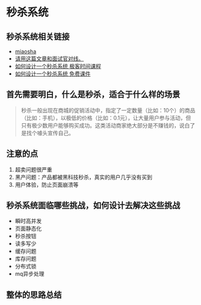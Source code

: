 # 秒杀系统


## 秒杀系统相关链接

- [miaosha](https://github.com/qqxx6661/miaosha)
- [请用这篇文章和面试官对线。](https://mp.weixin.qq.com/s?__biz=Mzg3NjU3NTkwMQ==&mid=2247520243&idx=1&sn=270f0f6f5981fb1ad73f35b706d744b2&chksm=cf32e201f8456b17850060db61e9480487453d08ec8a886a51d10b006bfb0f918ce99145ec05#rd)
- [如何设计一个秒杀系统 极客时间课程](https://time.geekbang.org/column/intro/100017501)
- [如何设计一个秒杀系统 免费课件](https://github.com/geekibli/geektime_miaosha)


## 首先需要明白，什么是秒杀，适合于什么样的场景

> 秒杀一般出现在商城的促销活动中，指定了一定数量（比如：10个）的商品（比如：手机），以极低的价格（比如：0.1元），让大量用户参与活动，但只有极少数用户能够购买成功。这类活动商家绝大部分是不赚钱的，说白了是找个噱头宣传自己。


## 注意的点

1. 超卖问题很严重
2. 黑产问题：产品都被黑科技秒杀，真实的用户几乎没有买到
3. 用户体验，防止页面崩溃等


## 秒杀系统面临哪些挑战，如何设计去解决这些挑战

- 瞬时高并发
- 页面静态化
- 秒杀按钮
- 读多写少
- 缓存问题
- 库存问题
- 分布式锁
- mq异步处理

## 整体的思路总结












